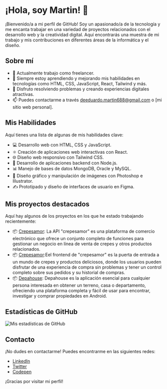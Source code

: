 # ¡Hola, soy Martin! 👋

¡Bienvenido/a a mi perfil de GitHub! Soy un apasionado/a de la tecnología y me encanta trabajar en una variedad de proyectos relacionados con el desarrollo web y la creatividad digital. Aquí encontrarás una muestra de mi trabajo y mis contribuciones en diferentes áreas de la informática y el diseño.

## Sobre mí

- 💼 Actualmente trabajo como freelancer.
- 🌱 Siempre estoy aprendiendo y mejorando mis habilidades en tecnologías como HTML, CSS, JavaScript, React, Tailwind y más.
- 🚀 Disfruto resolviendo problemas y creando experiencias digitales atractivas.
- 📫 Puedes contactarme a través deeduardo.martin688@gmail.com o [mi sitio web personal].

## Mis Habilidades

Aquí tienes una lista de algunas de mis habilidades clave:

- 💻 Desarrollo web con HTML, CSS y JavaScript.
- ⚛️ Creación de aplicaciones web interactivas con React.
- 🌐 Diseño web responsivo con Tailwind CSS.
- 🚀 Desarrollo de aplicaciones backend con Node.js.
- 📊 Manejo de bases de datos MongoDB, Oracle y MySQL.
- 🎨 Diseño gráfico y manipulación de imágenes con Photoshop e Illustrator.
- ✍️ Prototipado y diseño de interfaces de usuario en Figma.

## Mis proyectos destacados

Aquí hay algunos de los proyectos en los que he estado trabajando recientemente:

- 📦 [Crepesamor](https://github.com/eMartin94/crepes-backend.git): 
La API "crepesamor" es una plataforma de comercio electrónico que ofrece un conjunto completo de funciones para gestionar un negocio en línea de venta de crepes y otros productos relacionados.
- 📦 [Crepesamor](https://github.com/eMartin94/crepes-frontend.git):Eel frontend de "crepesamor" es la puerta de entrada a un mundo de crepes y productos deliciosos, donde los usuarios pueden disfrutar de una experiencia de compra sin problemas y tener un control completo sobre sus pedidos y su historial de compras.
- 📦 [Depahouse](https://github.com/eMartin94/ProyectoAppDepaHouse.git): Depahouse es la aplicación esencial para cualquier persona interesada en obtener un terreno, casa o departamento, ofreciendo una plataforma completa y fácil de usar para encontrar, investigar y comprar propiedades en Android.

## Estadísticas de GitHub

![Mis estadísticas de GitHub](https://github-readme-stats.vercel.app/api?username=eMartin94&show_icons=true&theme=radical)

## Contacto

¡No dudes en contactarme! Puedes encontrarme en las siguientes redes:

- [LinkedIn](https://www.linkedin.com/in/emartinpizango)
- [Twitter](https://twitter.com/eMartiiin94)
- [Codepen](https://codepen.io/emartin94)

¡Gracias por visitar mi perfil!

